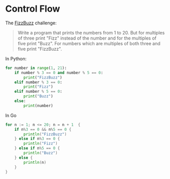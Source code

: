 Control Flow
================================================================================


The [FizzBuzz](https://en.wikipedia.org/wiki/Fizz_buzz) challenge: 

> Write a program that prints the numbers from 1 to 20. 
> But for multiples of three print "Fizz" instead of the number and 
> for the multiples of five print "Buzz". 
> For numbers which are multiples of both three and five print "FizzBuzz".

In Python:

```python
for number in range(1, 21):
    if number % 3 == 0 and number % 5 == 0:
        print("FizzBuzz")
    elif number % 3 == 0:
        print("Fizz")
    elif number % 5 == 0:
        print("Buzz")
    else:
        print(number)
```

In Go

```go
for n := 1; n <= 20; n = n + 1  {
    if n%3 == 0 && n%5 == 0 {
        println("FizzBuzz")    
    } else if n%3 == 0 {
        println("Fizz")
    } else if n%5 == 0 {
        println("Buzz")
    } else {
        println(n)
    }
}
```
